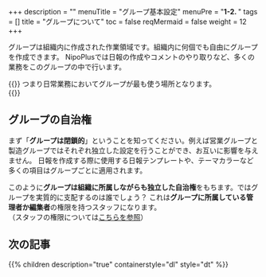 +++
description = ""
menuTitle = "グループ基本設定"
menuPre = "<b>1-2. </b>"
tags = []
title = "グループについて"
toc = false
reqMermaid = false
weight = 12
+++

グループは組織内に作成された作業領域です。組織内に何個でも自由にグループを作成できます。
NipoPlusでは日報の作成やコメントのやり取りなど、多くの業務をこのグループの中で行います。

{{<alice pos="right" icon="here">}}
つまり日常業務においてグループが最も使う場所となります。  
{{</alice>}}

## グループの自治権

まず「**グループは閉鎖的**」ということを知ってください。例えば営業グループと製造グループではそれぞれ独立した設定を行うことができ、お互いに影響を与えません。
日報を作成する際に使用する日報テンプレートや、テーマカラーなど多くの項目はグループごとに適用されます。

このように**グループは組織に所属しながらも独立した自治権**をもちます。ではグループを実質的に支配するのは誰でしょう？
これは**グループに所属している管理者か編集者**の権限を持つスタッフになります。  
（スタッフの権限については[こちらを参照](/manual/initial-setting/staff/)）

## 次の記事

{{% children description="true" containerstyle="dl" style="dt" %}}
